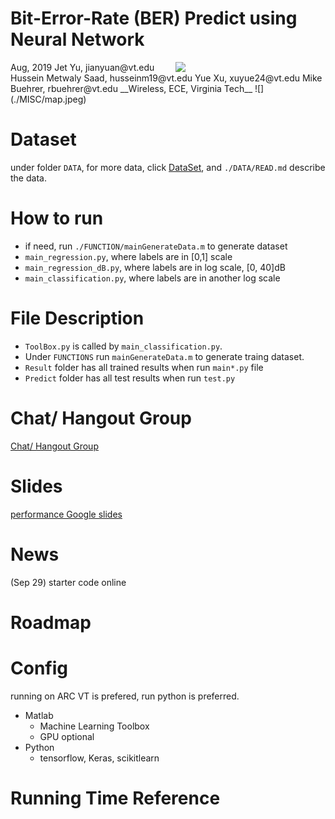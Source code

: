 # Bit-Error-Rate (BER) Predict using Neural Network
<img src="https://filebox.ece.vt.edu/~jbhuang/images/vt-logo.png" width="240" align="right">
Aug, 2019    
Jet Yu, jianyuan@vt.edu  
Hussein Metwaly Saad, husseinm19@vt.edu     
Yue Xu, xuyue24@vt.edu    
Mike Buehrer, rbuehrer@vt.edu   
__Wireless, ECE, Virginia Tech__  
![](./MISC/map.jpeg)


# Dataset
under folder `DATA`, for more data, click [DataSet](https://drive.google.com/drive/folders/1SEYScWxg7xViXz1snsuuhOBDKR7r1Npt?usp=sharing), and `./DATA/READ.md` describe the data. 



# How to run
* if need, run `./FUNCTION/mainGenerateData.m` to generate dataset
* `main_regression.py`, where labels are in [0,1] scale  
* `main_regression_dB.py`, where labels are in log scale, [0, 40]dB
* `main_classification.py`, where labels are in another log scale


# File Description
* `ToolBox.py` is called by `main_classification.py`.  
* Under `FUNCTIONS` run `mainGenerateData.m` to generate traing dataset.  
* `Result` folder has  all trained results when run `main*.py` file
* `Predict` folder has  all test results when run `test.py`


  

# Chat/ Hangout Group
[Chat/ Hangout Group](https://chat.google.com/dm/5UaasgAAAAE)

# Slides
[performance Google slides](https://docs.google.com/presentation/d/1wvBJu3MCXwSCdlEYCqtS8yEkW09xzvSyF3J_e1V8rkM/edit?usp=sharing)



# News
(Sep 29) starter code online

# Roadmap

# Config
running on ARC VT is prefered, run python is preferred.
 * Matlab 
   * Machine Learning Toolbox  
   * GPU optional
 * Python
   * tensorflow, Keras, scikitlearn  








# Running Time Reference



